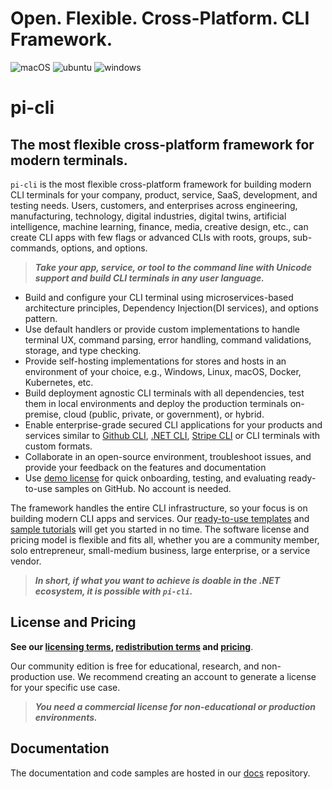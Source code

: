 # Open. Flexible. Cross-Platform. CLI Framework.

![macOS](https://img.shields.io/badge/macOS-grey?style=flat-square&logo=macos)
![ubuntu](https://img.shields.io/badge/ubuntu-grey?style=flat-square&logo=ubuntu)
![windows](https://img.shields.io/badge/windows-grey?style=flat-square&logo=windows)

# pi-cli
## The most flexible cross-platform framework for modern terminals.
`pi-cli` is the most flexible cross-platform framework for building modern CLI terminals for your company, product, service, SaaS, development, and testing needs. Users, customers, and enterprises across engineering, manufacturing, technology, digital industries, digital twins, artificial intelligence, machine learning, finance, media, creative design, etc., can create CLI apps with few flags or advanced CLIs with roots, groups, sub-commands, options, and options.

> ***Take your app, service, or tool to the command line with Unicode support and build CLI terminals in any user language.***

- Build and configure your CLI terminal using microservices-based architecture principles, Dependency Injection(DI services), and options pattern.
- Use default handlers or provide custom implementations to handle terminal UX, command parsing, error handling, command validations, storage, and type checking.
- Provide self-hosting implementations for stores and hosts in an environment of your choice, e.g., Windows, Linux, macOS, Docker, Kubernetes, etc. 
- Build deployment agnostic CLI terminals with all dependencies, test them in local environments and deploy the production terminals on-premise, cloud (public, private, or government), or hybrid.
- Enable enterprise-grade secured CLI applications for your products and services similar to [Github CLI](https://cli.github.com/), [.NET CLI](https://docs.microsoft.com/en-us/dotnet/core/tools/), [Stripe CLI](https://stripe.com/docs/stripe-cli) or CLI terminals with custom formats.
- Collaborate in an open-source environment, troubleshoot issues, and provide your feedback on the features and documentation
- Use [demo license](https://docs.perpetualintelligence.com/articles/pi-demo/intro.html) for quick onboarding, testing, and evaluating ready-to-use samples on GitHub. No account is needed.

The framework handles the entire CLI infrastructure, so your focus is on building modern CLI apps and services. Our [ready-to-use templates](https://github.com/perpetualintelligence/docs/tree/main/samples/templates/pi-cli) and [sample tutorials](https://github.com/perpetualintelligence/docs/tree/main/samples/tutorials/pi-cli) will get you started in no time. The software license and pricing model is flexible and fits all, whether you are a community member, solo entrepreneur, small-medium business, large enterprise, or a service vendor.

> ***In short, if what you want to achieve is doable in the .NET ecosystem, it is possible with `pi-cli`.***

## License and Pricing

**See our [licensing terms](https://terms.perpetualintelligence.com/articles/intro.html/articles/licensing.html), [redistribution terms](https://terms.perpetualintelligence.com/articles/intro.html/articles/redistribution.html) and [pricing](https://www.perpetualintelligence.com/products/picli#pricing)**.

Our community edition is free for educational, research, and non-production use. We recommend creating an account to generate a license for your specific use case.

> ***You need a commercial license for non-educational or production environments.***

## Documentation
The documentation and code samples are hosted in our [docs](https://github.com/perpetualintelligence/docs) repository.
